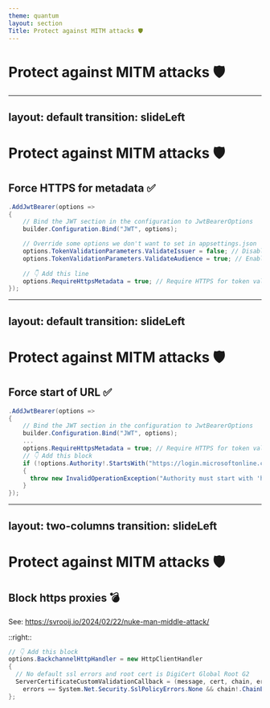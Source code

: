 ```yaml
---
theme: quantum
layout: section
Title: Protect against MITM attacks 🛡  ️
---
```


# Protect against MITM attacks 🛡️

---
layout: default
transition: slideLeft
---

# Protect against MITM attacks 🛡  

## Force HTTPS for metadata ✅

```csharp
.AddJwtBearer(options =>
{
    // Bind the JWT section in the configuration to JwtBearerOptions
    builder.Configuration.Bind("JWT", options);

    // Override some options we don't want to set in appsettings.json
    options.TokenValidationParameters.ValidateIssuer = false; // Disable issuer validation for common endpoint
    options.TokenValidationParameters.ValidateAudience = true; // Enable audience validation
    
    // 👇 Add this line
    options.RequireHttpsMetadata = true; // Require HTTPS for token validation
});
```

---
layout: default
transition: slideLeft
---

# Protect against MITM attacks 🛡  

## Force start of URL ✅

```csharp
.AddJwtBearer(options =>
{
    // Bind the JWT section in the configuration to JwtBearerOptions
    builder.Configuration.Bind("JWT", options);
    ...    
    options.RequireHttpsMetadata = true; // Require HTTPS for token validation
    // 👇 Add this block
    if (!options.Authority!.StartsWith("https://login.microsoftonline.com/", StringComparison.OrdinalIgnoreCase))
    {
      throw new InvalidOperationException("Authority must start with 'https://'");
    }
});
```

---
layout: two-columns
transition: slideLeft
---

# Protect against MITM attacks 🛡  

## Block https proxies 💣

See: https://svrooij.io/2024/02/22/nuke-man-middle-attack/

::right::

```csharp
// 👇 Add this block
options.BackchannelHttpHandler = new HttpClientHandler
{
  // No default ssl errors and root cert is DigiCert Global Root G2
  ServerCertificateCustomValidationCallback = (message, cert, chain, errors) => 
    errors == System.Net.Security.SslPolicyErrors.None && chain!.ChainElements.Last().Certificate.Thumbprint == "A8985D3A65E5E5C4B2D7D66D40C6DD2FB19C5436"
};
```